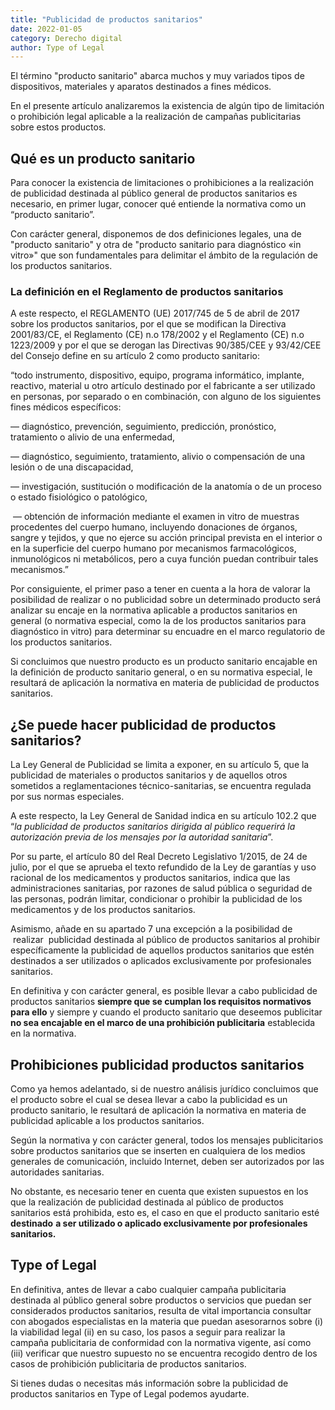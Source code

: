 ```yaml
---
title: "Publicidad de productos sanitarios"
date: 2022-01-05
category: Derecho digital
author: Type of Legal
---
```


El término "producto sanitario" abarca muchos y muy variados tipos de dispositivos, materiales y aparatos destinados a fines médicos.  

En el presente artículo analizaremos la existencia de algún tipo de limitación o prohibición legal aplicable a la realización de campañas publicitarias sobre estos productos.

**Qué es un producto sanitario**
--------------------------------

Para conocer la existencia de limitaciones o prohibiciones a la realización de publicidad destinada al público general de productos sanitarios es necesario, en primer lugar, conocer qué entiende la normativa como un “producto sanitario”.

Con carácter general, disponemos de dos definiciones legales, una de "producto sanitario" y otra de "producto sanitario para diagnóstico «in vitro»" que son fundamentales para delimitar el ámbito de la regulación de los productos sanitarios.

### La definición en el Reglamento de productos sanitarios

A este respecto, el REGLAMENTO (UE) 2017/745 de 5 de abril de 2017 sobre los productos sanitarios, por el que se modifican la Directiva 2001/83/CE, el Reglamento (CE) n.o 178/2002 y el Reglamento (CE) n.o 1223/2009 y por el que se derogan las Directivas 90/385/CEE y 93/42/CEE del Consejo define en su artículo 2 como producto sanitario:

“todo instrumento, dispositivo, equipo, programa informático, implante, reactivo, material u otro artículo destinado por el fabricante a ser utilizado en personas, por separado o en combinación, con alguno de los siguientes fines médicos específicos:

— diagnóstico, prevención, seguimiento, predicción, pronóstico, tratamiento o alivio de una enfermedad,

— diagnóstico, seguimiento, tratamiento, alivio o compensación de una lesión o de una discapacidad,

— investigación, sustitución o modificación de la anatomía o de un proceso o estado fisiológico o patológico,

 — obtención de información mediante el examen in vitro de muestras procedentes del cuerpo humano, incluyendo donaciones de órganos, sangre y tejidos, y que no ejerce su acción principal prevista en el interior o en la superficie del cuerpo humano por mecanismos farmacológicos, inmunológicos ni metabólicos, pero a cuya función puedan contribuir tales mecanismos.”

Por consiguiente, el primer paso a tener en cuenta a la hora de valorar la posibilidad de realizar o no publicidad sobre un determinado producto será analizar su encaje en la normativa aplicable a productos sanitarios en general (o normativa especial, como la de los productos sanitarios para diagnóstico in vitro) para determinar su encuadre en el marco regulatorio de los productos sanitarios.

Si concluimos que nuestro producto es un producto sanitario encajable en la definición de producto sanitario general, o en su normativa especial, le resultará de aplicación la normativa en materia de publicidad de productos sanitarios.

**¿Se puede hacer publicidad de productos sanitarios?**
-------------------------------------------------------

La Ley General de Publicidad se limita a exponer, en su artículo 5, que la publicidad de materiales o productos sanitarios y de aquellos otros sometidos a reglamentaciones técnico-sanitarias, se encuentra regulada por sus normas especiales.

A este respecto, la Ley General de Sanidad indica en su artículo 102.2 que “_la publicidad de productos sanitarios dirigida al público requerirá la autorización previa de los mensajes por la autoridad sanitaria_”.

Por su parte, el artículo 80 del Real Decreto Legislativo 1/2015, de 24 de julio, por el que se aprueba el texto refundido de la Ley de garantías y uso racional de los medicamentos y productos sanitarios, indica que las administraciones sanitarias, por razones de salud pública o seguridad de las personas, podrán limitar, condicionar o prohibir la publicidad de los medicamentos y de los productos sanitarios.

Asimismo, añade en su apartado 7 una excepción a la posibilidad de  realizar  publicidad destinada al público de productos sanitarios al prohibir específicamente la publicidad de aquellos productos sanitarios que estén destinados a ser utilizados o aplicados exclusivamente por profesionales sanitarios.

En definitiva y con carácter general, es posible llevar a cabo publicidad de productos sanitarios **siempre que se cumplan los requisitos normativos para ello** y siempre y cuando el producto sanitario que deseemos publicitar **no sea encajable en el marco de una prohibición publicitaria** establecida en la normativa.

**Prohibiciones publicidad productos sanitarios**
-------------------------------------------------

Como ya hemos adelantado, si de nuestro análisis jurídico concluimos que el producto sobre el cual se desea llevar a cabo la publicidad es un producto sanitario, le resultará de aplicación la normativa en materia de publicidad aplicable a los productos sanitarios.

Según la normativa y con carácter general, todos los mensajes publicitarios sobre productos sanitarios que se inserten en cualquiera de los medios generales de comunicación, incluido Internet, deben ser autorizados por las autoridades sanitarias.

No obstante, es necesario tener en cuenta que existen supuestos en los que la realización de publicidad destinada al público de productos sanitarios está prohibida, esto es, el caso en que el producto sanitario esté **destinado** **a ser utilizado o aplicado exclusivamente por profesionales sanitarios.**

**Type of Legal**
-----------------

En definitiva, antes de llevar a cabo cualquier campaña publicitaria destinada al público general sobre productos o servicios que puedan ser considerados productos sanitarios, resulta de vital importancia consultar con abogados especialistas en la materia que puedan asesorarnos sobre (i) la viabilidad legal (ii) en su caso, los pasos a seguir para realizar la campaña publicitaria de conformidad con la normativa vigente, así como (iii) verificar que nuestro supuesto no se encuentra recogido dentro de los casos de prohibición publicitaria de productos sanitarios.

Si tienes dudas o necesitas más información sobre la publicidad de productos sanitarios en Type of Legal podemos ayudarte.

